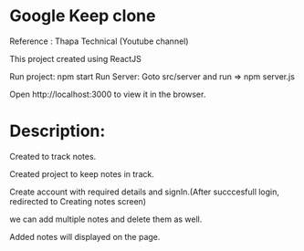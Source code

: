 # Google Keep clone

Reference : Thapa Technical (Youtube channel)

This project created using ReactJS


Run project:  npm start
Run Server: Goto src/server and run => npm server.js

Open http://localhost:3000 to view it in the browser.



Description: 
=
Created to track notes.


Created project to keep notes in track.

Create account with required details and signIn.(After succcesfull login, redirected to Creating notes screen)

we can add multiple notes and delete them as well.


Added notes will displayed on the page.



